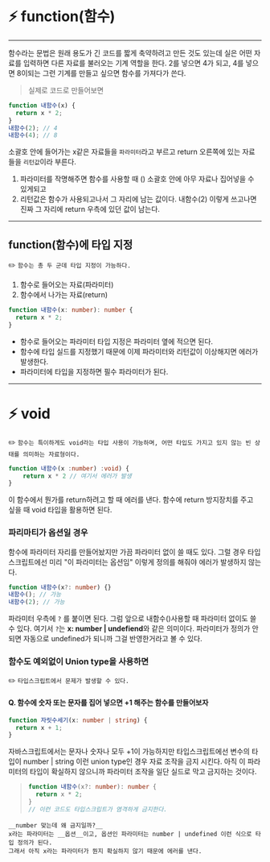 # ⚡️ function(함수)

---

함수라는 문법은 원래 용도가 긴 코드를 짧게 축약하려고 만든 것도 있는데
실은 어떤 자료를 입력하면 다른 자료를 불러오는 기계 역할을 한다.
2를 넣으면 4가 되고, 4를 넣으면 8이되는 그런 기계를 만들고 싶으면
함수를 가져다가 쓴다.

> 실제로 코드로 만들어보면

```js
function 내함수(x) {
  return x * 2;
}
내함수(2); // 4
내함수(4); // 8
```

소괄호 안에 들어가는 x같은 자료들을 `파라미터`라고 부르고
return 오른쪽에 있는 자료들을 `리턴값`이라 부른다.

1. 파라미터를 작명해주면 함수를 사용할 때 () 소괄호 안에 아무 자료나 집어넣을 수 있게되고
2. 리턴값은 함수가 사용되고나서 그 자리에 남는 값이다.
   내함수(2) 이렇게 쓰고나면 진짜 그 자리에 return 우측에 있던 값이 남는다.

---

## function(함수)에 타입 지정

✏️ `함수는 총 두 군데 타입 지정이 가능하다.`

1. 함수로 들어오는 자료(파라미터)
2. 함수에서 나가는 자료(return)

```ts
function 내함수(x: number): number {
  return x * 2;
}
```

- 함수로 들어오는 파라미터 타입 지정은 파라미터 옆에 적으면 된다.
- 함수에 타입 실드를 지정했기 때문에 이제 파라미터와 리턴값이 이상해지면 에러가 발생한다.
- 파라미터에 타입을 지정하면 필수 파라미터가 된다.

---

# ⚡️ void

✏️ `함수는 특이하게도 void라는 타입 사용이 가능하며, 어떤 타입도 가지고 있지 않는 빈 상태를 의미하는 자료형이다.`

```ts
function 내함수(x :number) :void) {
	return x * 2 // 여기서 에러가 발생
}
```

이 함수에서 뭔가를 return하려고 할 때 에러를 낸다.
함수에 return 방지장치를 주고 싶을 때 void 타입을 활용하면 된다.

### 파리마티가 옵션일 경우

함수에 파라미터 자리를 만들어놨지만 가끔 파라미터 없이 쓸 때도 있다.
그럴 경우 타입스크립트에선 미리 "이 파라미터는 옵션임" 이렇게 정의를 해줘야 에러가 발생하지 않는다.

```ts
function 내함수(x?: number) {}
내함수(); // 가능
내함수(2); // 가능
```

파라미터 우측에 `?` 를 붙이면 된다. 그럼 앞으로 내함수()사용할 때 파라미터 없이도 쓸 수 있다.
여기서 `?`는 **x: number | undefiend**와 같은 의미이다.
파라미터가 정의가 안되면 자동으로 undefined가 되니까 그걸 반영한거라고 볼 수 있다.

### 함수도 예외없이 Union type을 사용하면

✏️ `타입스크립트에서 문제가 발생할 수 있다.`

#### Q. 함수에 숫자 또는 문자를 집어 넣으면 +1 해주는 함수를 만들어보자

```ts
function 자릿수세기(x: number | string) {
  return x + 1;
}
```

자바스크립트에서는 문자나 숫자나 모두 +1이 가능하지만
타입스크립트에선 변수의 타입이 number | string 이런 union type인 경우 자료 조작을 금지 시킨다.
아직 이 파라미터의 타입이 확실하지 않으니까 파라미터 조작을 일단 실드로 막고 금지하는 것이다.

> ```ts
> function 내함수(x?: number): number {
>   return x * 2;
> }
> // 이런 코드도 타입스크립트가 염격하게 금지한다.
> ```

```
__number 맞는데 왜 금지일까?__
x라는 파라미터는 __옵션__이고, 옵션인 파라미터는 number | undefined 이런 식으로 타입 정의가 된다.
그래서 아직 x라는 파라미터가 뭔지 확실하지 않기 때문에 에러를 낸다.


```

